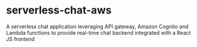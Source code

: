 # serverless-chat-aws
A serverless chat application leveraging API gateway, Amazon Cognito and Lambda functions to provide real-time chat backend integrated with a React JS frontend
